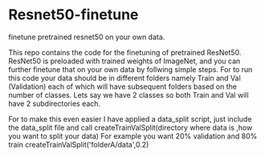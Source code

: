# Resnet50-finetune
finetune pretrained resnet50 on your own data.

This repo contains the code for the finetuning of pretrained ResNet50. ResNet50 is preloaded with trained weights of ImageNet, and you can further finetune that on your own data by follwing simple steps.
For to run this code your data should be in different folders namely Train and Val (Validation) each of which will have subsequent folders based on the number of classes. Lets say we have 2 classes so both Train and Val will have 2 subdirectories each.


For to make this even easier I have applied a data_split script, just include the data_split file and call createTrainValSplit(directory where data is ,how you want to split your data)
For example you want 20% validation and 80% train createTrainValSplit('folderA/data',0.2)
